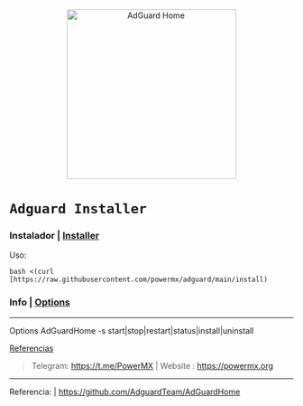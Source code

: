 &nbsp;
<p align="center">
    <picture>
        <source media="(prefers-color-scheme: dark)" srcset="doc/adguard_home_darkmode.svg">
        <img alt="AdGuard Home" src="doc/adguard_home_lightmode.svg" width="300px">
    </picture>

# `Adguard Installer` 


### Instalador | [Installer](#installer)

Uso:
```
bash <(curl [https://raw.githubusercontent.com/powermx/adguard/main/install)
```

### Info | [Options](#options)

----
Options
AdGuardHome -s start|stop|restart|status|install|uninstall

[Referencias](#ref)

> Telegram: https://t.me/PowerMX | Website : https://powermx.org
----
Referencia: | https://github.com/AdguardTeam/AdGuardHome
